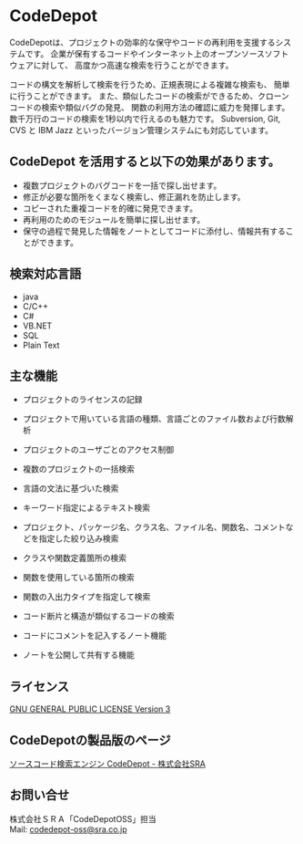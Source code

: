 # CodeDepot

CodeDepotは、プロジェクトの効率的な保守やコードの再利用を支援するシステムです。
企業が保有するコードやインターネット上のオープンソースソフトウェアに対して、
高度かつ高速な検索を行うことができます。

コードの構文を解析して検索を行うため、正規表現による複雑な検索も、
簡単に行うことができます。
また、類似したコードの検索ができるため、クローンコードの検索や類似バグの発見、
関数の利用方法の確認に威力を発揮します。
数千万行のコードの検索を1秒以内で行えるのも魅力です。
Subversion, Git, CVS と IBM Jazz といったバージョン管理システムにも対応しています。

## CodeDepot を活用すると以下の効果があります。

* 複数プロジェクトのバグコードを一括で探し出せます。
* 修正が必要な箇所をくまなく検索し、修正漏れを防止します。
* コピーされた重複コードを的確に発見できます。
* 再利用のためのモジュールを簡単に探し出せます。
* 保守の過程で発見した情報をノートとしてコードに添付し、情報共有することができます。

## 検索対応言語

* java
* C/C++
* C#
* VB.NET
* SQL
* Plain Text

## 主な機能

* プロジェクトのライセンスの記録
* プロジェクトで用いている言語の種類、言語ごとのファイル数および行数解析

* プロジェクトのユーザごとのアクセス制御

* 複数のプロジェクトの一括検索
* 言語の文法に基づいた検索
* キーワード指定によるテキスト検索
* プロジェクト、パッケージ名、クラス名、ファイル名、関数名、コメントなどを指定した絞り込み検索
* クラスや関数定義箇所の検索
* 関数を使用している箇所の検索
* 関数の入出力タイプを指定して検索
* コード断片と構造が類似するコードの検索
* コードにコメントを記入するノート機能
* ノートを公開して共有する機能

## ライセンス

[GNU GENERAL PUBLIC LICENSE Version 3](https://www.gnu.org/licenses/gpl.txt)

## CodeDepotの製品版のページ

[ソースコード検索エンジン CodeDepot - 株式会社SRA](http://www3.sra.co.jp/codedepot)

## お問い合せ

株式会社ＳＲＡ「CodeDepotOSS」担当  
Mail: [codedepot-oss@sra.co.jp](<mailto:codedepot-oss@sra.co.jp>)
	